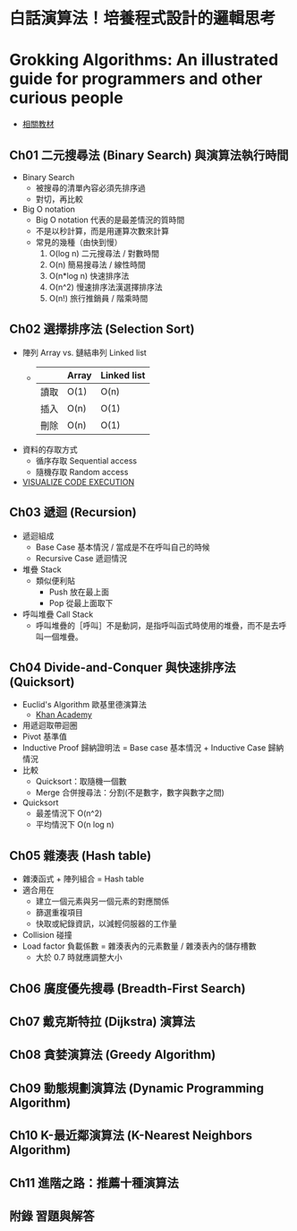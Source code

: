 # 白話演算法！培養程式設計的邏輯思考
# Grokking Algorithms: An illustrated guide for programmers and other curious people

- [相關教材](https://www.flag.com.tw/bk/st/F1709)
## Ch01 二元搜尋法 (Binary Search) 與演算法執行時間
- Binary Search
    - 被搜尋的清單內容必須先排序過
    - 對切，再比較
- Big O notation
    - Big O notation 代表的是最差情況的質時間
    - 不是以秒計算，而是用運算次數來計算
    - 常見的幾種（由快到慢）
        1. O(log n) 二元搜尋法 / 對數時間
        2. O(n) 簡易搜尋法 / 線性時間
        3. O(n*log n) 快速排序法
        4. O(n^2) 慢速排序法漢選擇排序法
        5. O(n!) 旅行推銷員 / 階乘時間
## Ch02 選擇排序法 (Selection Sort)
- 陣列 Array vs. 鏈結串列 Linked list
    - |   | Array | Linked list |
        |---|---|---|
        | 讀取 | O(1) | O(n) |
        | 插入 | O(n) | O(1) |
        | 刪除 | O(n) | O(1) |
- 資料的存取方式
    - 循序存取 Sequential access
    - 隨機存取 Random access
- [VISUALIZE CODE EXECUTION](https://pythontutor.com/)
## Ch03 遞迴 (Recursion)
- 遞迴組成
    - Base Case 基本情況 / 當成是不在呼叫自己的時候
    - Recursive Case 遞迴情況
- 堆疊 Stack
    - 類似便利貼
        - Push 放在最上面
        - Pop 從最上面取下
- 呼叫堆疊 Call Stack
    - 呼叫堆疊的［呼叫］不是動詞，是指呼叫函式時使用的堆疊，而不是去呼叫一個堆疊。
## Ch04 Divide-and-Conquer 與快速排序法 (Quicksort)
- Euclid's Algorithm 歐基里德演算法
    - [Khan Academy](https://www.khanacademy.org/computing/computer-science/cryptography/modarithmetic/a/the-euclidean-algorithm)
- 用遞迴取帶迴圈
- Pivot 基準值
- Inductive Proof 歸納證明法 = Base case 基本情況 + Inductive Case 歸納情況
- 比較
    - Quicksort：取隨機一個數
    - Merge 合併搜尋法：分割(不是數字，數字與數字之間)
- Quicksort
    - 最差情況下 O(n^2)
    - 平均情況下 O(n log n)
## Ch05 雜湊表 (Hash table)
- 雜湊函式 + 陣列組合 = Hash table
- 適合用在
    - 建立一個元素與另一個元素的對應關係
    - 篩選重複項目
    - 快取或紀錄資訊，以減輕伺服器的工作量
- Collision 碰撞
- Load factor 負載係數 = 雜湊表內的元素數量 / 雜湊表內的儲存槽數
    - 大於 0.7 時就應調整大小
## Ch06 廣度優先搜尋 (Breadth-First Search)
## Ch07 戴克斯特拉 (Dijkstra) 演算法
## Ch08 貪婪演算法 (Greedy Algorithm)
## Ch09 動態規劃演算法 (Dynamic Programming Algorithm)
## Ch10 K-最近鄰演算法 (K-Nearest Neighbors Algorithm)
## Ch11 進階之路：推薦十種演算法
## 附錄 習題與解答